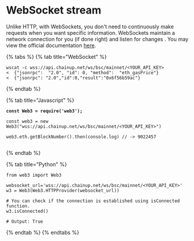 # WebSocket stream

Unlike HTTP, with WebSockets, you don't need to continuously make requests when you want specific information. WebSockets maintain a network connection for you (if done right) and listen for changes . You may view the official documentation [here](https://docs.bnbchain.org/docs/Integrate#the-recommended-way-via-websocket).&#x20;

{% tabs %}
{% tab title="WebSocket" %}
```
wscat -c wss://api.chainup.net/ws/bsc/mainnet/<YOUR_API_KEY>
<  {"jsonrpc":  "2.0", "id": 0, "method":  "eth_gasPrice"}
<  {"jsonrpc": "2.0","id":0,"result":"0x6f56b59ac"}
```
{% endtab %}

{% tab title="Javascript" %}
<pre><code><strong>const Web3 = require('web3');
</strong>
const web3 = new Web3("wss://api.chainup.net/ws/bsc/mainnet/&#x3C;YOUR_API_KEY>")

web3.eth.getBlockNumber().then(console.log) // -> 9022457

</code></pre>
{% endtab %}

{% tab title="Python" %}
```
from web3 import Web3

websocket_url='wss://api.chainup.net/ws/bsc/mainnet/<YOUR_API_KEY>'
w3 = Web3(Web3.HTTPProvider(websocket_url))

# You can check if the connection is established using isConnected function.
w3.isConnected()

# Output: True
```
{% endtab %}
{% endtabs %}
